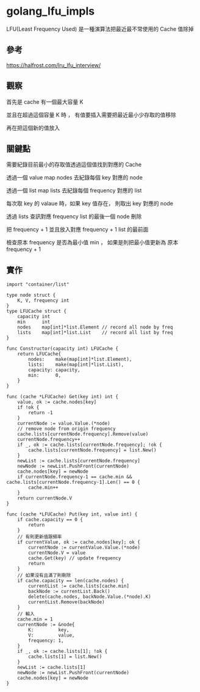 # golang_lfu_impls

LFU(Least Frequency Used) 是一種演算法把最近最不常使用的 Cache 值除掉


## 參考

https://halfrost.com/lru_lfu_interview/

## 觀察

首先是 cache 有一個最大容量 K 

並且在超過這個容量 K 時 ， 有值要插入需要把最近最小少存取的值移除

再在把這個新的值放入

## 關鍵點

需要紀錄目前最小的存取值透過這個值找到對應的 Cache

透過一個 value map nodes 去紀錄每個 key 對應的 node

透過一個 list map lists 去紀錄每個 frequency 對應的 list

每次取 key 的 valaue 時，如果 key 值存在， 則取出 key 對應的 node

透過 lists 查訊對應 frequency list 的最後一個 node 刪除

把 frequency + 1 並且放入對應 frequency + 1 list 的最前面

檢查原本 frequency 是否為最小值 min ， 如果是則把最小值更新為 原本 frequency + 1

## 實作

```golang
import "container/list"

type node struct {
	K, V, frequency int
}
type LFUCache struct {
	capacity int
	min      int
	nodes    map[int]*list.Element // record all node by freq
	lists    map[int]*list.List    // record all list by freq
}

func Constructor(capacity int) LFUCache {
	return LFUCache{
		nodes:    make(map[int]*list.Element),
		lists:    make(map[int]*list.List),
		capacity: capacity,
		min:      0,
	}
}

func (cache *LFUCache) Get(key int) int {
	value, ok := cache.nodes[key]
	if !ok {
		return -1
	}
	currentNode := value.Value.(*node)
	// remove node from origin frequency
	cache.lists[currentNode.frequency].Remove(value)
	currentNode.frequency++
	if _, ok := cache.lists[currentNode.frequency]; !ok {
		cache.lists[currentNode.frequency] = list.New()
	}
	newList := cache.lists[currentNode.frequency]
	newNode := newList.PushFront(currentNode)
	cache.nodes[key] = newNode
	if currentNode.frequency-1 == cache.min && cache.lists[currentNode.frequency-1].Len() == 0 {
		cache.min++
	}
	return currentNode.V
}

func (cache *LFUCache) Put(key int, value int) {
	if cache.capacity == 0 {
		return
	}
	// 有則更新值跟頻率
	if currentValue, ok := cache.nodes[key]; ok {
		currentNode := currentValue.Value.(*node)
		currentNode.V = value
		cache.Get(key) // update frequency
		return
	}
	// 如果沒有且滿了則刪除
	if cache.capacity == len(cache.nodes) {
		currentList := cache.lists[cache.min]
		backNode := currentList.Back()
		delete(cache.nodes, backNode.Value.(*node).K)
		currentList.Remove(backNode)
	}
	// 輸入
	cache.min = 1
	currentNode := &node{
		K:         key,
		V:         value,
		frequency: 1,
	}
	if _, ok := cache.lists[1]; !ok {
		cache.lists[1] = list.New()
	}
	newList := cache.lists[1]
	newNode := newList.PushFront(currentNode)
	cache.nodes[key] = newNode
}

```